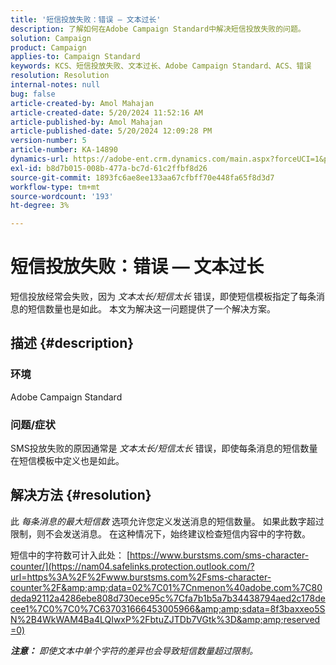 ```yaml
---
title: '短信投放失败：错误 — 文本过长'
description: 了解如何在Adobe Campaign Standard中解决短信投放失败的问题。
solution: Campaign
product: Campaign
applies-to: Campaign Standard
keywords: KCS、短信投放失败、文本过长、Adobe Campaign Standard、ACS、错误
resolution: Resolution
internal-notes: null
bug: false
article-created-by: Amol Mahajan
article-created-date: 5/20/2024 11:52:16 AM
article-published-by: Amol Mahajan
article-published-date: 5/20/2024 12:09:28 PM
version-number: 5
article-number: KA-14890
dynamics-url: https://adobe-ent.crm.dynamics.com/main.aspx?forceUCI=1&pagetype=entityrecord&etn=knowledgearticle&id=4f165063-9f16-ef11-9f89-002248092444
exl-id: b8d7b015-008b-477a-bc7d-61c2ffbf8d26
source-git-commit: 1893fc6ae8ee133aa67cfbff70e448fa65f8d3d7
workflow-type: tm+mt
source-wordcount: '193'
ht-degree: 3%

---
```


# 短信投放失败：错误 — 文本过长


短信投放经常会失败，因为 *文本太长/短信太长* 错误，即使短信模板指定了每条消息的短信数量也是如此。 本文为解决这一问题提供了一个解决方案。

## 描述 {#description}


### 环境

Adobe Campaign Standard



### 问题/症状

SMS投放失败的原因通常是 *文本太长/短信太长* 错误，即使每条消息的短信数量在短信模板中定义也是如此。


## 解决方法 {#resolution}


此 *每条消息的最大短信数* 选项允许您定义发送消息的短信数量。 如果此数字超过限制，则不会发送消息。 在这种情况下，始终建议检查短信内容中的字符数。

短信中的字符数可计入此处： [https://www.burstsms.com/sms-character-counter/](https://nam04.safelinks.protection.outlook.com/?url=https%3A%2F%2Fwww.burstsms.com%2Fsms-character-counter%2F&amp;amp;data=02%7C01%7Cnmenon%40adobe.com%7C80deda92112a4286ebe808d730ece95c%7Cfa7b1b5a7b34438794aed2c178decee1%7C0%7C0%7C637031666453005966&amp;amp;sdata=8f3baxxeo5SN%2B4WkWAM4Ba4LQIwxP%2FbtuZJTDb7VGtk%3D&amp;amp;reserved=0)



<b>*注意：</b> 即使文本中单个字符的差异也会导致短信数量超过限制。*
